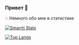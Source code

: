 ### Привет 👋

💡 Немного обо мне в статистике

[![Smarrti Stats](https://github-readme-stats.vercel.app/api?username=smarrti&bg_color=30,ffffff,fcffff&show_icons=true&custom_title=Smarrti%20Stats)](https://github.com/Smarrti/Smarrti)

[![Top Langs](https://github-readme-stats.vercel.app/api/top-langs/?username=smarrti&layout=compact&bg_color=30,ffffff,fcffff)](https://github.com/Smarrti/Smarrti)
